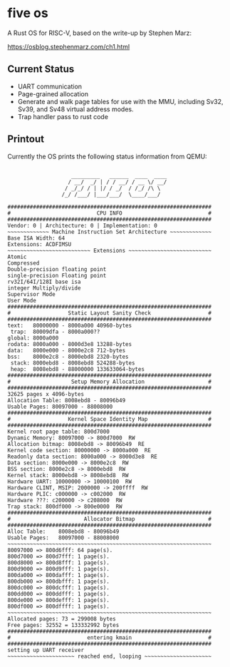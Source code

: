 # five os

A Rust OS for RISC-V, based on the write-up by Stephen Marz:

https://osblog.stephenmarz.com/ch1.html



## Current Status
* UART communication
* Page-grained allocation
* Generate and walk page tables for use with the MMU, including Sv32, Sv39, and Sv48 virtual address modes. 
* Trap handler pass to rust code


## Printout

Currently the OS prints the following status information from QEMU:

````

                    _________   ______  ____  ____
                   / __/  _/ | / / __/ / __ \/ __/
                  / _/_/ / | |/ / _/  / /_/ /\ \
                 /_/ /___/ |___/___/  \____/___/

################################################################
#                           CPU INFO                           #
################################################################
Vendor: 0 | Architecture: 0 | Implementation: 0
~~~~~~~~~~~~~ Machine Instruction Set Architecture ~~~~~~~~~~~~~
Base ISA Width: 64
Extensions: ACDFIMSU
~~~~~~~~~~~~~~~~~~~~~~~~~~ Extensions ~~~~~~~~~~~~~~~~~~~~~~~~~~
Atomic
Compressed
Double-precision floating point
single-precision Floating point
rv32I/64I/128I base isa
integer Multiply/divide
Supervisor Mode
User Mode
################################################################
#                  Static Layout Sanity Check                  #
################################################################
text:	80000000 - 8000a000	40960-bytes
 trap:	80009dfa - 8000a000??
global:	8000a000
rodata:	8000a000 - 8000d3e8	13288-bytes
data:	8000e000 - 8000e2c8	712-bytes
bss:	8000e2c8 - 8000ebd8	2320-bytes
 stack:	8000ebd8 - 8008ebd8	524288-bytes
 heap:	8008ebd8 - 88000000	133633064-bytes
################################################################
#                   Setup Memory Allocation                    #
################################################################
32625 pages x 4096-bytes
Allocation Table: 8008ebd8 - 80096b49
Usable Pages: 80097000 - 88008000
################################################################
#                  Kernel Space Identity Map                   #
################################################################
Kernel root page table: 800d7000
Dynamic Memory: 80097000 -> 800d7000  RW
Allocation bitmap: 8008ebd8 -> 80096b49  RE
Kernel code section: 80000000 -> 8000a000  RE
Readonly data section: 8000a000 -> 8000d3e8  RE
Data section: 8000e000 -> 8000e2c8  RW
BSS section: 8000e2c8 -> 8000ebd8  RW
Kernel stack: 8000ebd8 -> 8008ebd8  RW
Hardware UART: 10000000 -> 10000100  RW
Hardware CLINT, MSIP: 2000000 -> 200ffff  RW
Hardware PLIC: c000000 -> c002000  RW
Hardware ???: c200000 -> c208000  RW
Trap stack: 800df000 -> 800e0000  RW
################################################################
#                       Allocator Bitmap                       #
################################################################
Alloc Table:	8008ebd8 - 80096b49
Usable Pages:	80097000 - 88008000
~~~~~~~~~~~~~~~~~~~~~~~~~~~~~~~~~~~~~~~~~~~~~~~~~~~~~~~~~~~~~~~~
80097000 => 800d6fff: 64 page(s).
800d7000 => 800d7fff: 1 page(s).
800d8000 => 800d8fff: 1 page(s).
800d9000 => 800d9fff: 1 page(s).
800da000 => 800dafff: 1 page(s).
800db000 => 800dbfff: 1 page(s).
800dc000 => 800dcfff: 1 page(s).
800dd000 => 800ddfff: 1 page(s).
800de000 => 800defff: 1 page(s).
800df000 => 800dffff: 1 page(s).
~~~~~~~~~~~~~~~~~~~~~~~~~~~~~~~~~~~~~~~~~~~~~~~~~~~~~~~~~~~~~~~~
Allocated pages: 73 = 299008 bytes
Free pages: 32552 = 133332992 bytes
################################################################
#                        entering kmain                        #
################################################################
setting up UART receiver
~~~~~~~~~~~~~~~~~~~~~ reached end, looping ~~~~~~~~~~~~~~~~~~~~~

````



